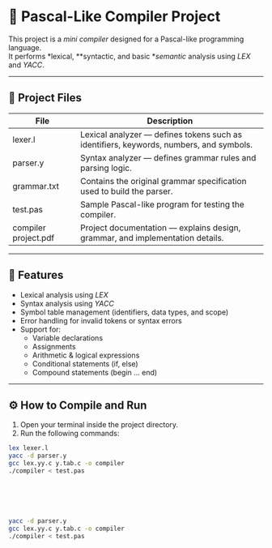  # 🧠 Pascal-Like Compiler Project

This project is a *mini compiler* designed for a Pascal-like programming language.  
It performs *lexical, **syntactic, and basic **semantic* analysis using *LEX* and *YACC*.

---

## 📁 Project Files
| File | Description |
|------|--------------|
| lexer.l | Lexical analyzer — defines tokens such as identifiers, keywords, numbers, and symbols. |
| parser.y | Syntax analyzer — defines grammar rules and parsing logic. |
| grammar.txt | Contains the original grammar specification used to build the parser. |
| test.pas | Sample Pascal-like program for testing the compiler. |
| compiler project.pdf | Project documentation — explains design, grammar, and implementation details. |

---

## 🚀 Features
- Lexical analysis using *LEX*
- Syntax analysis using *YACC*
- Symbol table management (identifiers, data types, and scope)
- Error handling for invalid tokens or syntax errors
- Support for:
  - Variable declarations  
  - Assignments  
  - Arithmetic & logical expressions  
  - Conditional statements (if, else)  
  - Compound statements (begin ... end)

---

## ⚙️ How to Compile and Run
1. Open your terminal inside the project directory.
2. Run the following commands:

```bash
lex lexer.l
yacc -d parser.y
gcc lex.yy.c y.tab.c -o compiler
./compiler < test.pas






yacc -d parser.y
gcc lex.yy.c y.tab.c -o compiler
./compiler < test.pas
